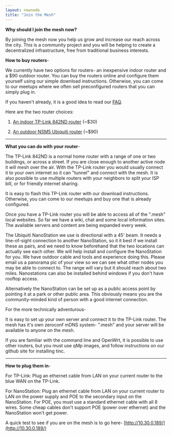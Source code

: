 ```yaml
---
layout: newnode
title: "Join the Mesh"
---
```


**Why should I join the mesh now?**

By joining the mesh now you help us grow and increase our reach across the city. This is a community project and you will be helping to create a decentralized infrastructure, free from traditional business interests.

**How to buy routers**-

We currently have two options for routers- an inexpensive indoor router and a $90 outdoor router. You can buy the routers online and configure them yourself using our simple download instructions. Otherwise, you can come to our meetups where we often sell preconfigured routers that you can simply plug in.

If you haven't already, it is a good idea to read our [FAQ](../faq).

Here are the two router choices:

1) [An indoor TP-Link 842ND router](http://www.amazon.com/dp/B006E04T9I/?tag=tl-wr842nd-nycmesh-20) (~$30)

2) [An outdoor NSM5 Ubiquiti router](http://www.amazon.com/dp/B0049AVWAO/?tag=nsm5-nycmesh-20) (~$90)

__________________________________________________________________________

**What you can do with your router**-

The TP-Link 842ND is a normal home router with a range of one or two buildings, or across a street. If you are close enough to another active node it will mesh over the air. With the TP-Link router you would usually connect it to your own internet so it can "tunnel" and connect with the mesh. It is also possible to use multiple routers with your neighbors to split your ISP bill, or for friendly internet sharing.

It is easy to flash this TP-Link router with our download instructions. Otherwise, you can come to our meetups and buy one that is already configured. 

Once you have a TP-Link router you will be able to access all of the ".mesh" local websites. So far we have a wiki, chat and some local information sites. The available servers and content are being expanded every week. 

The Ubiquiti NanoStation we use is directional with a 45' beam. It needs a line-of-sight connection to another NanoStation, so it it best if we install these as pairs, and we need to know beforehand that the two locations can actually see each other. We will help install and configure the NanoStation for you. We have outdoor cable and tools and experience doing this. Please email us a panorama pic of your view so we can see what other nodes you may be able to connect to. The range will vary but it should reach about two miles. Nanostations can also be installed behind windows if you don't have rooftop access.

Alternatively the NanoStation can be set up as a public access point by pointing it at a park or other public area. This obviously means you are the community-minded kind of person with a good internet connection.

For the more technically adventurous-

It is easy to set up your own server and connect it to the TP-Link router. The mesh has it's own zeroconf mDNS system- ".mesh" and your server will be available to anyone on the mesh.

If you are familiar with the command line and OpenWrt, it is possible to use other routers, but you must use qMp images, and follow instructions on our github site for installing tinc.

__________________________________________________________________________

**How to plug them in**-

For TP-Link: Plug an ethernet cable from LAN on your current router to the blue WAN on the TP-Link.

For NanoStation: Plug an ethernet cable from LAN on your current router to LAN on the power supply and POE to the secondary input on the NanoStation. For POE, you must use a standard ethernet cable with all 8 wires. Some cheap cables don't support POE (power over ethernet) and the NanoStation won't get power.

A quick test to see if you are on the mesh is to go here-
[http://10.30.0.189/](http://10.30.0.189/)